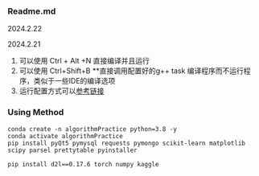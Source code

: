 ### Readme.md

2024.2.22

2024.2.21

1. 可以使用 Ctrl + Alt +N 直接编译并且运行
2. 可以使用 Ctrl+Shift+B **直接调用配置好的g++ task 编译程序而不运行程序，类似于一些IDE的编译选项
3. 运行配置方式可以[参考链接](https://zhuanlan.zhihu.com/p/80659895)

### Using Method

```
conda create -n algorithmPractice python=3.8 -y
conda activate algorithmPractice
pip install pyQt5 pymysql requests pymongo scikit-learn matplotlib scipy parsel prettytable pyinstaller
```

```
pip install d2l==0.17.6 torch numpy kaggle
```
